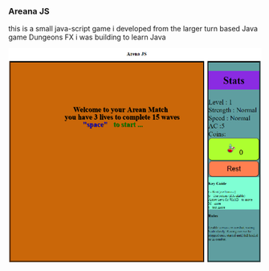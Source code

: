 ### Areana JS
<p>
  
this is a small java-script game i developed from the larger turn based Java game Dungeons FX i was building to learn Java
</p>

![play Screen](start.png)
